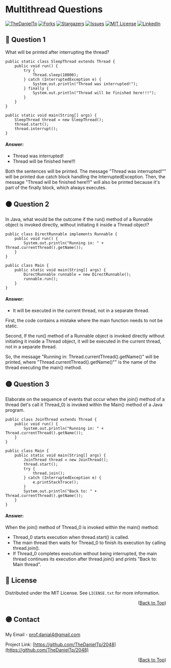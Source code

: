 # Multithread Questions
<!-- Improved compatibility of Back to Top link: See: https://github.com/othneildrew/Best-README-Template/pull/73 -->
<a name="readme-top"></a>
<!--



<!-- PROJECT SHIELDS -->
<!--
-->
[![TheDanielTp][contributors-shield]][contributors-url]
[![Forks][forks-shield]][forks-url]
[![Stargazers][stars-shield]][stars-url]
[![Issues][issues-shield]][issues-url]
[![MIT License][license-shield]][license-url]
[![LinkedIn][linkedin-shield]][linkedin-url]

<!-- ABOUT THE PROJECT -->
## 🔴 Question 1

What will be printed after interrupting the thread?

    public static class SleepThread extends Thread {
        public void run() {
            try {
                Thread.sleep(10000);
            } catch (InterruptedException e) {
                System.out.println("Thread was interrupted!");
            } finally {
                System.out.println("Thread will be finished here!!!");
            }
        }
    }

    public static void main(String[] args) {
        SleepThread thread = new SleepThread();
        thread.start();
        thread.interrupt();
    }
    
#### Answer:

- Thread was interrupted!
- Thread will be finished here!!!

Both the sentences will be printed. The message "Thread was interrupted!"" will be printed due catch block handling the InterruptedException. Then, the message "Thread will be finished here!!!" will also be printed because it's part of the finally block, which always executes.


<!-- GETTING STARTED -->
## 🟠 Question 2

In Java, what would be the outcome if the run() method of a Runnable object is invoked directly, without initiating it inside a Thread object?

    public class DirectRunnable implements Runnable {
        public void run() {
            System.out.println("Running in: " + Thread.currentThread().getName());
        }
    }

    public class Main {
        public static void main(String[] args) {
            DirectRunnable runnable = new DirectRunnable();
            runnable.run();
        }
    }
    
#### Answer:

- It will be executed in the current thread, not in a separate thread.

First, the code contains a mistake where the main function needs to not be static.

Second, If the run() method of a Runnable object is invoked directly without initiating it inside a Thread object, it will be executed in the current thread, not in a separate thread.

So, the message "Running in: Thread.currentThread().getName()" will be printed, where "Thread.currentThread().getName()"" is the name of the thread executing the main() method.

<!-- HOW TO USE -->
## 🟡 Question 3

Elaborate on the sequence of events that occur when the join() method of a thread (let's call it Thread_0) is invoked within the Main() method of a Java program.

    public class JoinThread extends Thread {
        public void run() {
            System.out.println("Running in: " + Thread.currentThread().getName());
        }
    }
    
    public class Main {
        public static void main(String[] args) {
            JoinThread thread = new JoinThread();
            thread.start();
            try {
                thread.join();
            } catch (InterruptedException e) {
                e.printStackTrace();
            }
            System.out.println("Back to: " + Thread.currentThread().getName());
        }
    }
    
#### Answer:
When the join() method of Thread_0 is invoked within the main() method:
- Thread_0 starts execution when thread.start() is called.
- The main thread then waits for Thread_0 to finish its execution by calling thread.join().
- If Thread_0 completes execution without being interrupted, the main thread continues its execution after thread.join() and prints "Back to: Main thread".

<!-- LICENSE -->
## 🔵 License

Distributed under the MIT License. See `LICENSE.txt` for more information.

<p align="right">(<a href="#readme-top">Back to Top</a>)</p>



<!-- CONTACT -->
## 🟣 Contact

My Email - prof.danial4@gmail.com

Project Link: [https://github.com/TheDanielTp/2048](https://github.com/TheDanielTp/2048)

<p align="right">(<a href="#readme-top">Back to Top</a>)</p>



<!-- MARKDOWN LINKS & IMAGES -->
<!-- https://www.markdownguide.org/basic-syntax/#reference-style-links -->
[contributors-shield]: https://img.shields.io/github/contributors/TheDanielTp/2048.svg?style=for-the-badge
[contributors-url]: https://github.com/TheDanielTp/2048/graphs/contributors
[Java-url]: https://www.java.com/en/
[Java.image]: https://img.shields.io/badge/Java-ED8B00?style=for-the-badge&logo=openjdk&logoColor=white
[forks-shield]: https://img.shields.io/github/forks/TheDanielTp/2048.svg?style=for-the-badge
[forks-url]: https://github.com/TheDanielTp/2048/network/members
[stars-shield]: https://img.shields.io/github/stars/TheDanielTp/2048.svg?style=for-the-badge
[stars-url]: https://github.com/TheDanielTp/2048/stargazers
[issues-shield]: https://img.shields.io/github/issues/TheDanielTp/2048.svg?style=for-the-badge
[issues-url]: https://github.com/TheDanielTp/2048/issues
[license-shield]: https://img.shields.io/github/license/TheDanielTp/2048.svg?style=for-the-badge
[license-url]: https://github.com/TheDanielTp/2048/blob/master/LICENSE.txt
[linkedin-shield]: https://img.shields.io/badge/-LinkedIn-black.svg?style=for-the-badge&logo=linkedin&colorB=555
[linkedin-url]: https://linkedin.com/in/linkedin_username
[product-screenshot]: images/screenshot.png
[Next.js]: https://img.shields.io/badge/next.js-000000?style=for-the-badge&logo=nextdotjs&logoColor=white
[Next-url]: https://nextjs.org/
[React.js]: https://img.shields.io/badge/React-20232A?style=for-the-badge&logo=react&logoColor=61DAFB
[React-url]: https://reactjs.org/
[Vue.js]: https://img.shields.io/badge/Vue.js-35495E?style=for-the-badge&logo=vuedotjs&logoColor=4FC08D
[Vue-url]: https://vuejs.org/
[Angular.io]: https://img.shields.io/badge/Angular-DD0031?style=for-the-badge&logo=angular&logoColor=white
[Angular-url]: https://angular.io/
[Svelte.dev]: https://img.shields.io/badge/Svelte-4A4A55?style=for-the-badge&logo=svelte&logoColor=FF3E00
[Svelte-url]: https://svelte.dev/
[Laravel.com]: https://img.shields.io/badge/Laravel-FF2D20?style=for-the-badge&logo=laravel&logoColor=white
[Laravel-url]: https://laravel.com
[Bootstrap.com]: https://img.shields.io/badge/Bootstrap-563D7C?style=for-the-badge&logo=bootstrap&logoColor=white
[Bootstrap-url]: https://getbootstrap.com
[JQuery.com]: https://img.shields.io/badge/jQuery-0769AD?style=for-the-badge&logo=jquery&logoColor=white
[JQuery-url]: https://jquery.com 